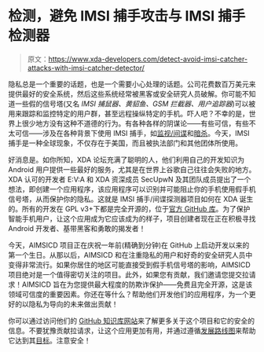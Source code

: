 # 检测，避免 IMSI 捕手攻击与 IMSI 捕手检测器

> 原文：<https://www.xda-developers.com/detect-avoid-imsi-catcher-attacks-with-imsi-catcher-detector/>

隐私总是一个重要的话题，也是一个需要小心处理的话题。公司花费数百万美元来提供最好的安全系统，然后这些系统经常被黑客或安全研究人员破解。你可能不知道一些假的信号塔(又名 *IMSI 捕鼠器、黄貂鱼、GSM 拦截器、用户追踪器*)可以被用来跟踪和监控特定的用户群，甚至远程操纵特定的手机。吓人吧？不幸的是，世界上很少地方没有这种不道德的行为。有各种各样的阴谋论——有些可信，有些不太可信——涉及在各种背景下使用 IMSI 捕手，如[监视/间谍](http://online.wsj.com/news/article_email/americans-cellphones-targeted-in-secret-u-s-spy-program-1415917533-lMyQjAxMTI0NTEwMzAxMTMwWj)和[暗杀](https://firstlook.org/theintercept/2014/02/10/the-nsas-secret-role/)。今天，IMSI 捕手是一种全球现象，不仅存在于美国，而且被执法部门和其他团体所使用。

好消息是。如你所知，XDA 论坛充满了聪明的人，他们利用自己的开发知识为 Android 用户提供一些最好的服务，尤其是在世界上谷歌自己往往会失败的地方。XDA 认可的开发者 E:V:A 和 XDA 资深成员 SecUpwN 及其团队成员提出了一个想法，即创建一个应用程序，该应用程序可以识别并可能阻止你的手机使用假手机信号塔，从而保护你的隐私。这就是 IMSI 捕手/间谍探测器项目如何在 XDA 诞生的。所有的开发在 GPL v3+下都是完全开源的，位于[官方 GitHub 库](https://secupwn.github.io/Android-IMSI-Catcher-Detector/)。为了保护智能手机用户，让这个应用成为它应该成为的样子，项目创建者现在正在积极寻找 Android 开发者、基带黑客和勇敢的揭发者！

今天，AIMSICD 项目正在庆祝一年前(精确到分钟)在 GitHub 上启动开发以来的第一个生日。从那以后，AIMSICD 和在注重隐私的用户和好奇的安全研究人员中变得非常流行。如果你居住的地区可能直接受到假手机信号塔的影响，AIMSICD 项目绝对是一个值得密切关注的项目。此外，如果您有贡献，我们邀请您提交拉请求！AIMSICD 旨在为您提供最大程度的防欺诈保护——免费且完全开源，这是该领域可信度的重要因素。你还在等什么？帮助他们开发他们的应用程序，为一个更好的以隐私为导向的未来做出贡献！

你可以通过访问他们的 [GitHub 知识库网站](https://secupwn.github.io/Android-IMSI-Catcher-Detector/)来了解更多关于这个项目和它的安全的信息。不要犹豫贡献拉请求，让这个应用更加有用，并通过遵循[发展路线图](https://github.com/SecUpwN/Android-IMSI-Catcher-Detector#development-roadmap)来帮助它达到其[目标](https://github.com/SecUpwN/Android-IMSI-Catcher-Detector#application-goals-please-read-carefully)。注意安全！
